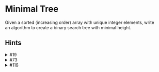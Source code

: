 # Minimal Tree

Given a sorted (increasing order) array with unique integer elements, write an algorithm to create a binary search tree with minimal height.

## Hints

<details>
    <summary> #19 </summary>
        Start with the middle element of the array. That would be the root of the tree. The left half of the array will become the left subtree, and the right half of the array will become the right subtree. Can you apply this to a recursive algorithm?
</details>

<details>
    <summary> #73 </summary>
        Think about creating the tree recursively. Try to find the root first. Then, what would the left child be? The right child? Recurse through each subarray.
</details>

<details>
    <summary> #116 </summary>
        Each parent node requires a left and right child. The root should be the middle of the array, since the array is sorted. So, the root's left child will be the middle of the left half of the array, and the root's right child will be the middle of the right half of the array. Can you apply this recursively?
</details>
